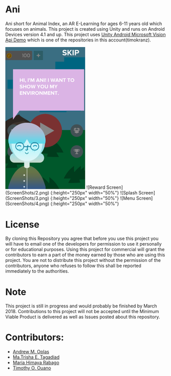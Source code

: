 # Ani
Ani short for Animal Index, an AR E-Learning for ages 6-11 years old which focuses on animals. This project is created using Unity and runs on Android Devices version 4.1 and up. This project uses [Unity Android Microsoft Vision Api Demo](https://github.com/timokranz/Unity-Android-Microsoft-Vision-Api-Demo) which is one of the repositories in this account(timokranz).

<img src="https://github.com/timokranz/Ani/blob/master/ScreenShots/1.png" width="250">
![Reward Screen](ScreenShots/2.png) {:height="250px" width="50%"}
![Splash Screen](ScreenShots/3.png) {:height="250px" width="50%"}
![Menu Screen](ScreenShots/4.png) {:height="250px" width="50%"}

# License
By cloning this Repository you agree that before you use this project you will have to email one of the developers for permission to use it personally or for educational purposes. Using this project for commercial will grant the contributors to earn a part of the money earned by those who are using this project. You are not to distribute this project without the permission of the contributors, anyone who refuses to follow this shall be reported immediately to the authorities.

# Note
This project is still in progress and would probably be finished by March 2018. Contributions to this project will not be accepted until the Minimum Viable Product is delivered as well as Issues posted about this repository.

# Contributors:
- [Andrew M. Oplas](https://www.facebook.com/andrew.oplas)
- [Ma.Trisha E. Tagadiad](https://www.facebook.com/trshtgdds)
- [Maria Himaya Rabago](https://www.facebook.com/itwasfeb)
- [Timothy O. Ouano](https://www.facebook.com/TrashTalkTim)
